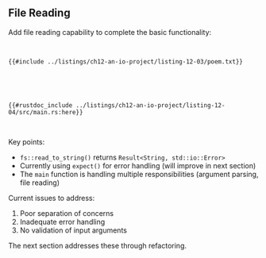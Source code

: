 ## File Reading

Add file reading capability to complete the basic functionality:

<Listing number="12-3" file-name="poem.txt" caption="Test file with sample content">

```text
{{#include ../listings/ch12-an-io-project/listing-12-03/poem.txt}}
```

</Listing>

<Listing number="12-4" file-name="src/main.rs" caption="Reading file contents">

```rust,editable,should_panic,noplayground
{{#rustdoc_include ../listings/ch12-an-io-project/listing-12-04/src/main.rs:here}}
```

</Listing>

Key points:
- `fs::read_to_string()` returns `Result<String, std::io::Error>`
- Currently using `expect()` for error handling (will improve in next section)
- The `main` function is handling multiple responsibilities (argument parsing, file reading)

Current issues to address:
1. Poor separation of concerns
2. Inadequate error handling
3. No validation of input arguments

The next section addresses these through refactoring.
